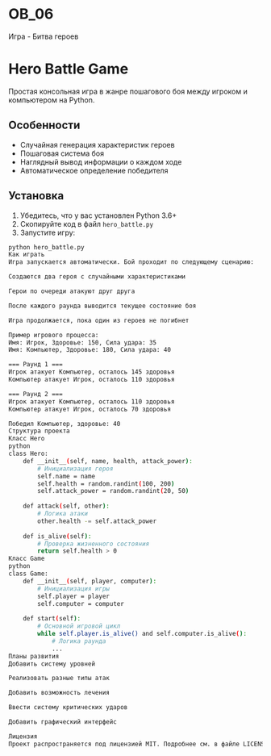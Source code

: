 # OB_06
Игра - Битва героев

# Hero Battle Game

Простая консольная игра в жанре пошагового боя между игроком и компьютером на Python.

## Особенности

- Случайная генерация характеристик героев
- Пошаговая система боя
- Наглядный вывод информации о каждом ходе
- Автоматическое определение победителя

## Установка

1. Убедитесь, что у вас установлен Python 3.6+
2. Скопируйте код в файл `hero_battle.py`
3. Запустите игру:

```bash
python hero_battle.py
Как играть
Игра запускается автоматически. Бой проходит по следующему сценарию:

Создаются два героя с случайными характеристиками

Герои по очереди атакуют друг друга

После каждого раунда выводится текущее состояние боя

Игра продолжается, пока один из героев не погибнет

Пример игрового процесса:
Имя: Игрок, Здоровье: 150, Сила удара: 35
Имя: Компьютер, Здоровье: 180, Сила удара: 40

=== Раунд 1 ===
Игрок атакует Компьютер, осталось 145 здоровья
Компьютер атакует Игрок, осталось 110 здоровья

=== Раунд 2 ===
Игрок атакует Компьютер, осталось 110 здоровья
Компьютер атакует Игрок, осталось 70 здоровья

Победил Компьютер, здоровье: 40
Структура проекта
Класс Hero
python
class Hero:
    def __init__(self, name, health, attack_power):
        # Инициализация героя
        self.name = name
        self.health = random.randint(100, 200)
        self.attack_power = random.randint(20, 50)
    
    def attack(self, other):
        # Логика атаки
        other.health -= self.attack_power
    
    def is_alive(self):
        # Проверка жизненного состояния
        return self.health > 0
Класс Game
python
class Game:
    def __init__(self, player, computer):
        # Инициализация игры
        self.player = player
        self.computer = computer
    
    def start(self):
        # Основной игровой цикл
        while self.player.is_alive() and self.computer.is_alive():
            # Логика раунда
            ...
Планы развития
Добавить систему уровней

Реализовать разные типы атак

Добавить возможность лечения

Ввести систему критических ударов

Добавить графический интерфейс

Лицензия
Проект распространяется под лицензией MIT. Подробнее см. в файле LICENSE.
